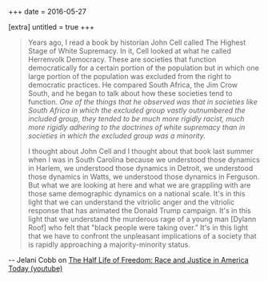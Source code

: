 +++
date = 2016-05-27

[extra]
untitled = true
+++

> Years ago, I read a book by historian John Cell called The Highest Stage of White Supremacy. In it, Cell looked at what he called Herrenvolk Democracy. These are societies that function democratically for a certain portion of the population but in which one large portion of the population was excluded from the right to democratic practices. He compared South Africa, the Jim Crow South, and he began to talk about how these societies tend to function. *One of the things that he observed was that in societies like South Africa in which the excluded group vastly outnumbered the included group, they tended to be much more rigidly racist, much more rigidly adhering to the doctrines of white supremacy than in societies in which the excluded group was a minority.*
>
> I thought about John Cell and I thought about that book last summer when I was in South Carolina because we understood those dynamics in Harlem, we understood those dynamics in Detroit, we understood those dynamics in Watts, we understood those dynamics in Ferguson. But what we are looking at here and what we are grappling with are those same demographic dynamics on a national scale. It's in this light that we can understand the vitriolic anger and the vitriolic response that has animated the Donald Trump campaign. It's in this light that we understand the murderous rage of a young man [Dylann Roof] who felt that "black people were taking over." It's in this light that we have to confront the unpleasant implications of a society that is rapidly approaching a majority-minority status.

-- Jelani Cobb on [The Half Life of Freedom: Race and Justice in America Today (youtube)](https://www.youtube.com/watch?v=zEpVEnNO05M#t=44m24s)
